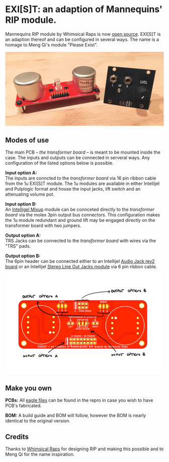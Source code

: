 # EXI[S]T: an adaption of Mannequins' RIP module.

Mannequins RIP module by Whimsical Raps is now [open source](https://github.com/whimsicalraps/RIP_DIY). EXI[S]T is an adaption thereof and can be configured in several ways. The name is a homage to Meng Qi's module "Please Exist".

![PCB](https://github.com/sonoCircuits/EXIST-RIP/blob/master/EXIST%20Images/IMG_2368.jpg)

## Modes of use

The main PCB – *the transformer board* – is meant to be mounted inside the case. The inputs and outputs can be connected in serveral ways. Any configuration of the listed options below is possible.

 
**Input option A:** <br> The inputs are conncted to the *transformer board* via 16 pin ribbon cable from the 1u EXI[S]T module. The 1u modules are available in either Intellijel and Pulplogic format and house the input jacks, lift switch and an attenuating volume pot. <br>

**Input option B:** <br> An [Intelligel Mixup](https://intellijel.com/shop/eurorack/mixup) module can be connceted directly to the *transformer board* via the molex 3pin output bus connectors. This configuration makes the 1u module redundant and ground lift may be engaged directly on the transformer board with two jumpers.

**Output option A:** <br> TRS Jacks can be connected to the *transformer board* with wires via the "TRS" pads. <br>

**Output option B:** <br> The 6pin header can be connected either to an Intellijel [Audio Jack rev2 board](https://intellijel.com/shop/cases/7u-audio-jacks-board-v2) or an Intellijel [Stereo Line Out Jacks module](https://intellijel.com/shop/eurorack/1u/stereo-line-out-jacks-1u) via 6 pin ribbon cable.

![CONFIG](https://github.com/sonoCircuits/EXIST-RIP/blob/master/EXIST%20Images/EXIST_configurations.jpg)

## Make you own

**PCBs:** All [eagle files](https://github.com/sonoCircuits/EXIST-RIP/tree/master/EXIST-EAGLE%20FILES) can be found in the repro in case you wish to have PCB's fabricated.

**BOM:** A build guide and BOM will follow, however the BOM is nearly identical to the original version.

## Credits

Thanks to [Whimsical Raps](http://whimsicalraps.com) for designing RIP and making this possible and to Meng Qi for the name inspiration.
